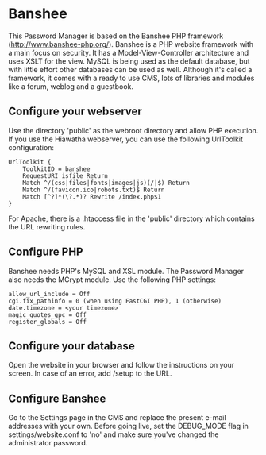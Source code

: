 Banshee
=======

This Password Manager is based on the Banshee PHP framework (http://www.banshee-php.org/). Banshee is a PHP website framework with a main focus on security. It has a Model-View-Controller architecture and uses XSLT for the view. MySQL is being used as the default database, but with little effort other databases can be used as well. Although it's called a framework, it comes with a ready to use CMS, lots of libraries and modules like a forum, weblog and a guestbook.


Configure your webserver
------------------------
Use the directory 'public' as the webroot directory and allow PHP execution. If you use the Hiawatha webserver, you can use the following UrlToolkit configuration:

	UrlToolkit {
		ToolkitID = banshee
		RequestURI isfile Return
		Match ^/(css|files|fonts|images|js)(/|$) Return
		Match ^/(favicon.ico|robots.txt)$ Return
		Match [^?]*(\?.*)? Rewrite /index.php$1
	}

For Apache, there is a .htaccess file in the 'public' directory which contains the URL rewriting rules.


Configure PHP
-------------
Banshee needs PHP's MySQL and XSL module. The Password Manager also needs the MCrypt module. Use the following PHP settings:

	allow_url_include = Off
	cgi.fix_pathinfo = 0 (when using FastCGI PHP), 1 (otherwise)
	date.timezone = <your timezone>
	magic_quotes_gpc = Off
	register_globals = Off


Configure your database
-----------------------
Open the website in your browser and follow the instructions on your screen. In case of an error, add /setup to the URL.


Configure Banshee
-----------------
Go to the Settings page in the CMS and replace the present e-mail addresses with your own. Before going live, set the DEBUG_MODE flag in settings/website.conf to 'no' and make sure you've changed the administrator password.
